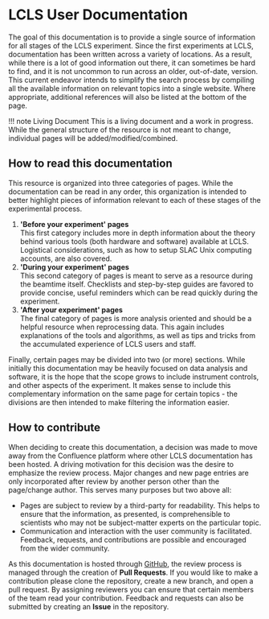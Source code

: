 # LCLS User Documentation

The goal of this documentation is to provide a single source of information for all stages of the LCLS experiment. Since the first experiments at LCLS, documentation has been written across a variety of locations. As a result, while there is a lot of good information out there, it can sometimes be hard to find, and it is not uncommon to run across an older, out-of-date, version. This current endeavor intends to simplify the search process by compiling all the available information on relevant topics into a single website. Where appropriate, additional references will also be listed at the bottom of the page.

!!! note Living Document
    This is a living document and a work in progress. While the general structure of the resource is not meant to change, individual pages will be added/modified/combined.

## How to read this documentation

This resource is organized into three categories of pages. While the documentation can be read in any order, this organization is intended to better highlight pieces of information relevant to each of these stages of the experimental process.

1. **'Before your experiment' pages**<br>This first category includes more in depth information about the theory behind various tools (both hardware and software) available at LCLS. Logistical considerations, such as how to setup SLAC Unix computing accounts, are also covered.
2. **'During your experiment' pages**<br> This second category of pages is meant to serve as a resource during the beamtime itself. Checklists and step-by-step guides are favored to provide concise, useful reminders which can be read quickly during the experiment.
3. **'After your experiment' pages**<br>The final category of pages is more analysis oriented and should be a helpful resource when reprocessing data. This again includes explanations of the tools and algorithms, as well as tips and tricks from the accumulated experience of LCLS users and staff.

Finally, certain pages may be divided into two (or more) sections. While initially this documentation may be heavily focused on data analysis and software, it is the hope that the scope grows to include instrument controls, and other aspects of the experiment. It makes sense to  include this complementary information on the same page for certain topics - the divisions are then intended to make filtering the information easier.

## How to contribute
When deciding to create this documentation, a decision was made to move away from the Confluence platform where other LCLS documentation has been hosted. A driving motivation for this decision was the desire to emphasize the review process. Major changes and new page entries are only incorporated after review by another person other than the page/change author. This serves many purposes but two above all:

- Pages are subject to review by a third-party for readability. This helps to ensure that the information, as presented, is comprehensible to scientists who may not be subject-matter experts on the particular topic.
- Communication and interaction with the user community is facilitated. Feedback, requests, and contributions are possible and encouraged from the wider community.

As this documentation is hosted through [GitHub](https://github.com/lcls-users/lcls-users), the review process is managed through the creation of **Pull Requests**. If you would like to make a contribution please clone the repository, create a new branch, and open a pull request. By assigning reviewers you can ensure that certain members of the team read your contribution. Feedback and requests can also be submitted by creating an **Issue** in the repository.
